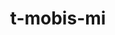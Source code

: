 ---
layout: product
title:  "t-mobis-mi"
href: "t-mobis"
target: "_self"
name: "Мобильный инспектор"
tags: [product]
text: "
    <div class='preview-heading'>Т-Мобис Мобильный инспектор</div>
    <div class='row'>
        <div class='col s6'>
            <b>Мобильный инспектор</b> - это замечательное суперприложение если у вас вот-вот бомбанёт тепловой пункт; если хочется составить акт; если ваш парень - тепловой инспектор, а вы ревнивая девушка с манией преследовать
        </div>
        <div class='col s12'>
            <ul>
                <li>- Фича №1</li>
                <li>- Фича №2</li>
                <li>- Фича №3</li>
            </ul>
        </div>
        <div class='col s12'>
            <b>Повышение качества</b> составляемой документации и уменьшение объёма выполняемой вручную работы <br>
            - Паспортизация объектов и непрерывная актуализация базы технических параметров, которая всегда под рукой <br>
            - Автоматизированная подготовка документов: актов, предписаний и писем в надзорные органы <br>
            - Журналы и отчёты по техническому состоянию объектов и исполнительской дисциплине формируются автоматизированно в системе и оперативно доступны для всех подразделений компании <br>
            - Увеличение полезных выходов инспекторов: отправка электронных предписаний потребителям и документов надзорным органам из системы <br>
            - Ускорение и стандартизация формирования документов: использование нормативно-справочной информации, базы технических данных, фото и видео архивов, фиксации координат <br>
            <br>
            <b>Повышение эффективности работы инспекторов</b> <br>
            - Эффективное распределение нагрузки: снижение времени нахождения инспектора в состоянии ожидания работы или в состоянии перемещения между объектами. <br>
            - Оптмизиация распределения заявок от потребителей: назначение на ближайшего свободного инспектора; оповещение инспектора о работах в мобильном приложении <br>
            - Систематизация планирования работ: формирование планов подготовки к ОЗП и планов проверки режима с особым вниманием к потребителям с нарушениями режима и задолженностью, приоритетным заявкам. 
            <br>
            <b>Оперативный контроль на всех уровнях руководства по направлениям:</b> 
            - Выполнение работ инспекторами (Фиксирование геолокации, фото-подтверждение, подпись потребителя) <br>
            - Выдача предписаний и актов нарушения режима - Достижение инспекцией ключевых показателей эффективности <br>
            - Выявленние случаев бездоговорного потребления и недопусков узла учёта <br>
            - Текущее состояние узлов потребления и учёта, готовности объектов к ОЗП Выстраивание прозрачного процесса работы с потребителями и гос.органами:<br> 
            - Информирование о ходе подготовки к ОЗП <br>
            - Предоставление сведений о выданных предписаниях, выявленных нарушениях <br>
            - Повышение платежной дисциплины: внимание к потребителям с дебиторской задолженностью во время контроля готовности к ОЗП и проверке режима теплопотребления <br>
            - Оперативная подготовка информации и технических документов при разрешении судебных споров с клиентами<br>
        </div>
    </div>
    
"
---